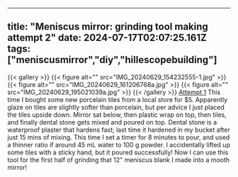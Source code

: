 
---
title: "Meniscus mirror: grinding tool making attempt 2"
date: 2024-07-17T02:07:25.161Z
tags: ["meniscusmirror","diy","hillescopebuilding"]
---
{{< gallery >}}
{{< figure alt="" src="IMG_20240629_154232555-1.jpg" >}}
{{< figure alt="" src="IMG_20240629_161206768a.jpg" >}}
{{< figure alt="" src="IMG_20240629_195021039a.jpg" >}}
{{< /gallery >}}
[Attempt 1](https://cohost.org/hillexed/post/6731913-meniscus-mirror-mak)
This time I bought some new porcelain tiles from a local store for $5. Apparently glaze on tiles are slightly softer than porcelain, but per advice I just placed the tiles upside down. Mirror sat below, then plastic wrap on top, then tiles, and finally dental stone gets mixed and poured on top. Dental stone is a waterproof plaster that hardens fast; last time it hardened in my bucket after just 15 mins of mixing. This time I set a timer for 8 minutes to pour, and used a thinner ratio if around 45 mL water to 100 g powder. I accidentally lifted up some tiles with a sticky hand, but it poured successfully! Now I can use this tool for the first half of grinding that 12" meniscus blank I made into a mooth mirror!



